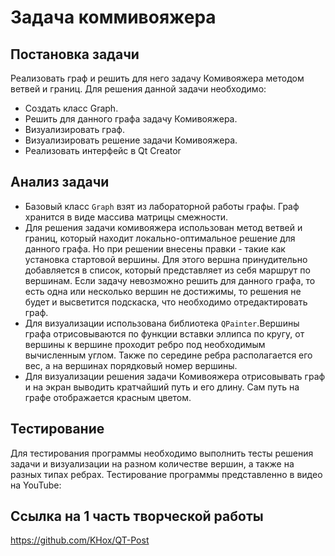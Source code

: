 # Задача коммивояжера
## Постановка задачи
Реализовать граф и решить для него задачу Комивояжера методом ветвей и границ.
Для решения данной задачи необходимо:
- Создать класс Graph.
- Решить для данного графа задачу Комивояжера.
- Визуализировать граф.
- Визуализировать решение задачи Комивояжера.
- Реализовать интерфейс в Qt Creator

## Анализ задачи
- Базовый класс ```Graph``` взят из лабораторной работы графы. Граф хранится в виде массива матрицы смежности. 
- Для решения задачи комивояжера использован метод ветвей и границ, который находит локально-оптимальное решение для данного графа. Но при решении внесены правки - такие как установка стартовой вершины. Для этого вершна принудительно добавляется в список, который представляет из себя маршрут по вершинам. Если задачу невозможно решить для данного графа, то есть одна или несколько вершин не достижимы, то решения не будет и высветится подскаска, что необходимо отредактировать граф.
- Для визуализации использована библиотека ```QPainter```.Вершины графа отрисовываются по функции вставки эллипса по кругу, от вершины к вершине проходит ребро под необходимым вычисленным углом. Также по середине ребра располагается его вес, а на вершинах порядковый номер вершины.
- Для визуализации решения задачи Комивояжера отрисовывать граф и на экран выводить кратчайший путь и его длину. Сам путь на графе отображается красным цветом. 
 

## Тестирование
Для тестирования программы необходимо выполнить тесты решения задачи и визуализации на разном количестве вершин, а также на разных типах ребрах.
Тестирование программы представленно в видео на YouTube: 
## Ссылка на 1 часть творческой работы
https://github.com/KHox/QT-Post
